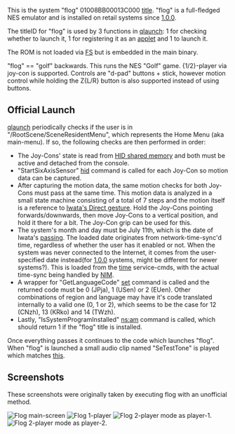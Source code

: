 This is the system "flog" 01008BB00013C000
[title](Title%20list.md "wikilink"). "flog" is a full-fledged NES
emulator and is installed on retail systems since
[1.0.0](1.0.0.md "wikilink").

The titleID for "flog" is used by 3 functions in
[qlaunch](Qlaunch.md "wikilink"): 1 for checking whether to launch it, 1
for registering it as an
[applet](AM%20services#appletAE.md##appletAE "wikilink") and 1 to launch
it.

The ROM is not loaded via [FS](Filesystem%20services.md "wikilink") but
is embedded in the main binary.

"flog" == "golf" backwards. This runs the NES "Golf" game. {1/2}-player
via joy-con is supported. Controls are "d-pad" buttons + stick, however
motion control while holding the Z{L/R} button is also supported instead
of using buttons.

## Official Launch

[qlaunch](Qlaunch.md "wikilink") periodically checks if the user is in
"/RootScene/SceneResidentMenu", which represents the Home Menu (aka
main-menu). If so, the following checks are then performed in order:

  - The Joy-Cons' state is read from [HID shared
    memory](HID%20Shared%20Memory.md "wikilink") and both must be active
    and detached from the console.
  - "StartSixAxisSensor" [hid](HID%20services#hid.md##hid "wikilink")
    command is called for each Joy-Con so motion data can be captured.
  - After capturing the motion data, the same motion checks for both
    Joy-Cons must pass at the same time. This motion data is analyzed in
    a small state machine consisting of a total of 7 steps and the
    motion itself is a reference to [Iwata's Direct
    gesture](https://www.youtube.com/watch?time_continue=17&v=BdQg43n2OaM).
    Hold the Joy-Cons pointing forwards/downwards, then move Joy-Cons to
    a vertical position, and hold it there for a bit. The Joy-Con grip
    can be used for this.
  - The system's month and day must be July 11th, which is the date of
    Iwata's [passing](https://en.wikipedia.org/wiki/Satoru_Iwata). The
    loaded date originates from network-time-sync'd time, regardless of
    whether the user has it enabled or not. When the system was never
    connected to the Internet, it comes from the user-specified date
    instead(for [1.0.0](1.0.0.md "wikilink") systems, might be different
    for newer systems?). This is loaded from the
    [time](PCV%20services.md "wikilink") service-cmds, with the actual
    time-sync being handled by [NIM](NIM%20services.md "wikilink").
  - A wrapper for "GetLanguageCode"
    [set](Settings%20services#set.md##set "wikilink") command is called
    and the returned code must be 0 (JPja), 1 (USen) or 2 (EUen). Other
    combinations of region and language may have it's code translated
    internally to a valid one (0, 1 or 2), which seems to be the case
    for 12 (CNzh), 13 (KRko) and 14 (TWzh).
  - Lastly, "IsSystemProgramInstalled"
    [ns:am](NS%20Services#ns:am.md##ns:am "wikilink") command is called,
    which should return 1 if the "flog" title is installed.

Once everything passes it continues to the code which launches "flog".
When "flog" is launched a small audio clip named "SeTestTone" is played
which matches
[this](https://www.youtube.com/watch?v=SeVTJu_Yn2Y&feature=youtu.be&t=17s).

## Screenshots

These screenshots were originally taken by executing flog with an
unofficial method.

![Flog main-screen](Flog0.jpg "Flog main-screen") ![Flog
1-player](Flog1.jpg "Flog 1-player") ![Flog 2-player mode as
player-1.](Flog2.jpg "Flog 2-player mode as player-1.") ![Flog 2-player
mode as player-2.](Flog3.jpg "Flog 2-player mode as player-2.")
